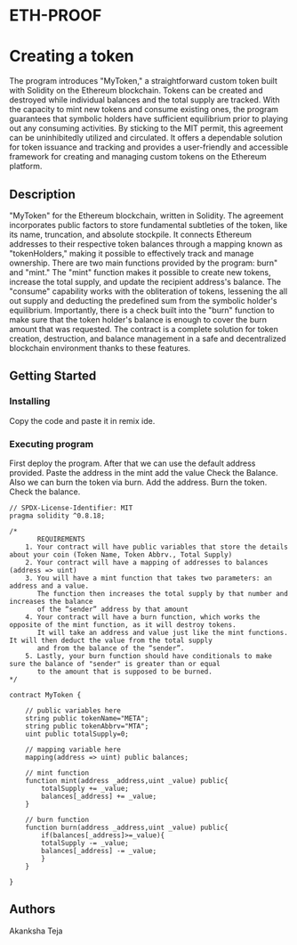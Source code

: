 # ETH-PROOF
# Creating a token
The program introduces "MyToken," a straightforward custom token built with Solidity on the Ethereum blockchain. 
Tokens can be created and destroyed while individual balances and the total supply are tracked. 
With the capacity to mint new tokens and consume existing ones, the program guarantees that symbolic holders have sufficient equilibrium prior to playing out any consuming activities.
By sticking to the MIT permit, this agreement can be uninhibitedly utilized and circulated. 
It offers a dependable solution for token issuance and tracking and provides a user-friendly and accessible framework for creating and managing custom tokens on the Ethereum platform.
## Description
"MyToken" for the Ethereum blockchain, written in Solidity. The agreement incorporates public factors to store fundamental subtleties of the token, like its name, truncation, and absolute stockpile. 
It connects Ethereum addresses to their respective token balances through a mapping known as "tokenHolders," making it possible to effectively track and manage ownership. 
There are two main functions provided by the program: burn" and "mint." The "mint" function makes it possible to create new tokens, increase the total supply, and update the recipient address's balance.
The "consume" capability works with the obliteration of tokens, lessening the all out supply and deducting the predefined sum from the symbolic holder's equilibrium. 
Importantly, there is a check built into the "burn" function to make sure that the token holder's balance is enough to cover the burn amount that was requested.
The contract is a complete solution for token creation, destruction, and balance management in a safe and decentralized blockchain environment thanks to these features.

## Getting Started

### Installing
Copy the code and paste it in remix ide.

### Executing program
First deploy the program. After that we can use the default address provided. Paste the address in the mint add the value Check the Balance. Also we can burn the token via burn. Add the address. Burn the token. Check the balance.
```
// SPDX-License-Identifier: MIT
pragma solidity ^0.8.18;

/*
       REQUIREMENTS
    1. Your contract will have public variables that store the details about your coin (Token Name, Token Abbrv., Total Supply)
    2. Your contract will have a mapping of addresses to balances (address => uint)
    3. You will have a mint function that takes two parameters: an address and a value. 
       The function then increases the total supply by that number and increases the balance 
       of the “sender” address by that amount
    4. Your contract will have a burn function, which works the opposite of the mint function, as it will destroy tokens. 
       It will take an address and value just like the mint functions. It will then deduct the value from the total supply 
       and from the balance of the “sender”.
    5. Lastly, your burn function should have conditionals to make sure the balance of "sender" is greater than or equal 
       to the amount that is supposed to be burned.
*/

contract MyToken {

    // public variables here
    string public tokenName="META";
    string public tokenAbbrv="MTA";
    uint public totalSupply=0;

    // mapping variable here
    mapping(address => uint) public balances;

    // mint function
    function mint(address _address,uint _value) public{
        totalSupply += _value;
        balances[_address] += _value;
    }

    // burn function
    function burn(address _address,uint _value) public{
        if(balances[_address]>=_value){
        totalSupply -= _value;
        balances[_address] -= _value;
        }
    }    

}
```

## Authors
Akanksha Teja


